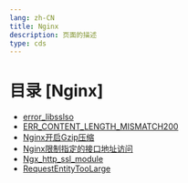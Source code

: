```yaml
---
lang: zh-CN  
title: Nginx  
description: 页面的描述    
type: cds
---
```



# 目录 [Nginx]

[dir.start]: <>

- [error_libsslso](error_libsslso.md)  
- [ERR_CONTENT_LENGTH_MISMATCH200](ERR_CONTENT_LENGTH_MISMATCH200.md)  
- [Nginx开启Gzip压缩](Nginx开启Gzip压缩.md)  
- [Nginx限制指定的接口地址访问](Nginx限制指定的接口地址访问.md)  
- [Ngx_http_ssl_module](Ngx_http_ssl_module.md)  
- [RequestEntityTooLarge](RequestEntityTooLarge.md)  

[dir.end]: <>

<AdsbyGoogle slot="7889564278" layout="in-article"/>

<Comment></Comment>
